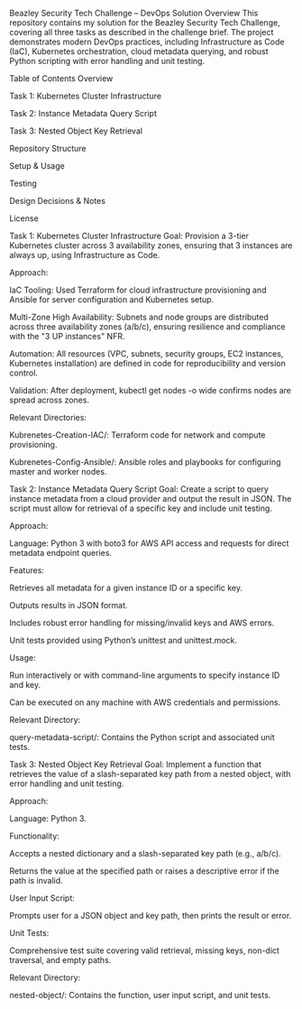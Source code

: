 Beazley Security Tech Challenge – DevOps Solution
Overview
This repository contains my solution for the Beazley Security Tech Challenge, covering all three tasks as described in the challenge brief. The project demonstrates modern DevOps practices, including Infrastructure as Code (IaC), Kubernetes orchestration, cloud metadata querying, and robust Python scripting with error handling and unit testing.

Table of Contents
Overview

Task 1: Kubernetes Cluster Infrastructure

Task 2: Instance Metadata Query Script

Task 3: Nested Object Key Retrieval

Repository Structure

Setup & Usage

Testing

Design Decisions & Notes

License

Task 1: Kubernetes Cluster Infrastructure
Goal:
Provision a 3-tier Kubernetes cluster across 3 availability zones, ensuring that 3 instances are always up, using Infrastructure as Code.

Approach:

IaC Tooling:
Used Terraform for cloud infrastructure provisioning and Ansible for server configuration and Kubernetes setup.

Multi-Zone High Availability:
Subnets and node groups are distributed across three availability zones (a/b/c), ensuring resilience and compliance with the "3 UP instances" NFR.

Automation:
All resources (VPC, subnets, security groups, EC2 instances, Kubernetes installation) are defined in code for reproducibility and version control.

Validation:
After deployment, kubectl get nodes -o wide confirms nodes are spread across zones.

Relevant Directories:

Kubrenetes-Creation-IAC/: Terraform code for network and compute provisioning.

Kubrenetes-Config-Ansible/: Ansible roles and playbooks for configuring master and worker nodes.

Task 2: Instance Metadata Query Script
Goal:
Create a script to query instance metadata from a cloud provider and output the result in JSON. The script must allow for retrieval of a specific key and include unit testing.

Approach:

Language: Python 3 with boto3 for AWS API access and requests for direct metadata endpoint queries.

Features:

Retrieves all metadata for a given instance ID or a specific key.

Outputs results in JSON format.

Includes robust error handling for missing/invalid keys and AWS errors.

Unit tests provided using Python’s unittest and unittest.mock.

Usage:

Run interactively or with command-line arguments to specify instance ID and key.

Can be executed on any machine with AWS credentials and permissions.

Relevant Directory:

query-metadata-script/: Contains the Python script and associated unit tests.

Task 3: Nested Object Key Retrieval
Goal:
Implement a function that retrieves the value of a slash-separated key path from a nested object, with error handling and unit testing.

Approach:

Language: Python 3.

Functionality:

Accepts a nested dictionary and a slash-separated key path (e.g., a/b/c).

Returns the value at the specified path or raises a descriptive error if the path is invalid.

User Input Script:

Prompts user for a JSON object and key path, then prints the result or error.

Unit Tests:

Comprehensive test suite covering valid retrieval, missing keys, non-dict traversal, and empty paths.

Relevant Directory:

nested-object/: Contains the function, user input script, and unit tests.
